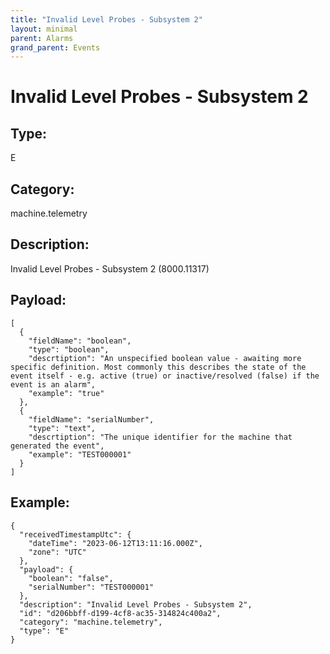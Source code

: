 ```yaml
---
title: "Invalid Level Probes - Subsystem 2"
layout: minimal
parent: Alarms
grand_parent: Events
---
```


# Invalid Level Probes - Subsystem 2

## Type:

E

## Category:

machine.telemetry

## Description: 

Invalid Level Probes - Subsystem 2 (8000.11317)

## Payload:

```
[
  {
    "fieldName": "boolean",
    "type": "boolean",
    "descrtiption": "An unspecified boolean value - awaiting more specific definition. Most commonly this describes the state of the event itself - e.g. active (true) or inactive/resolved (false) if the event is an alarm",
    "example": "true"
  },
  {
    "fieldName": "serialNumber",
    "type": "text",
    "descrtiption": "The unique identifier for the machine that generated the event",
    "example": "TEST000001"
  }
]
```

## Example:

```
{
  "receivedTimestampUtc": {
    "dateTime": "2023-06-12T13:11:16.000Z",
    "zone": "UTC"
  },
  "payload": {
    "boolean": "false",
    "serialNumber": "TEST000001"
  },
  "description": "Invalid Level Probes - Subsystem 2",
  "id": "d206bbff-d199-4cf8-ac35-314824c400a2",
  "category": "machine.telemetry",
  "type": "E"
}
```
